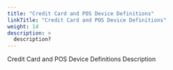 ```yaml
---
title: "Credit Card and POS Device Definitions"
linkTitle: "Credit Card and POS Device Definitions"
weight: 14
description: >
  description? 
---
```

Credit Card and POS Device Definitions Description
